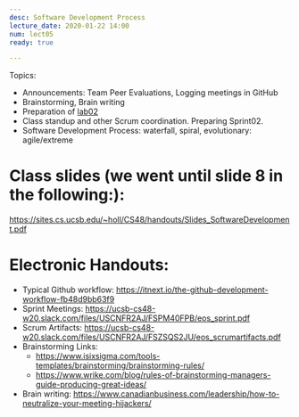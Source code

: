 ```yaml
---
desc: Software Development Process
lecture_date: 2020-01-22 14:00
num: lect05
ready: true

---
```



Topics: 
* Announcements: Team Peer Evaluations, Logging meetings in GitHub
* Brainstorming, Brain writing
* Preparation of <a href="https://ucsb-cs48.github.io/w20/lab/lab02/">lab02</a>
* Class standup and other Scrum coordination. Preparing Sprint02.
* Software Development Process: waterfall, spiral, evolutionary: agile/extreme


# Class slides (we went until slide 8 in the following:): 

<https://sites.cs.ucsb.edu/~holl/CS48/handouts/Slides_SoftwareDevelopment.pdf>

# Electronic Handouts:
* Typical Github workflow: <https://itnext.io/the-github-development-workflow-fb48d9bb63f9>
* Sprint Meetings: <https://ucsb-cs48-w20.slack.com/files/USCNFR2AJ/FSPM40FPB/eos_sprint.pdf>
* Scrum Artifacts: <https://ucsb-cs48-w20.slack.com/files/USCNFR2AJ/FSZSQS2JU/eos_scrumartifacts.pdf> <br>
* Brainstorming Links: 
   * <https://www.isixsigma.com/tools-templates/brainstorming/brainstorming-rules/>
   * <https://www.wrike.com/blog/rules-of-brainstorming-managers-guide-producing-great-ideas/>
* Brain writing: <https://www.canadianbusiness.com/leadership/how-to-neutralize-your-meeting-hijackers/>



